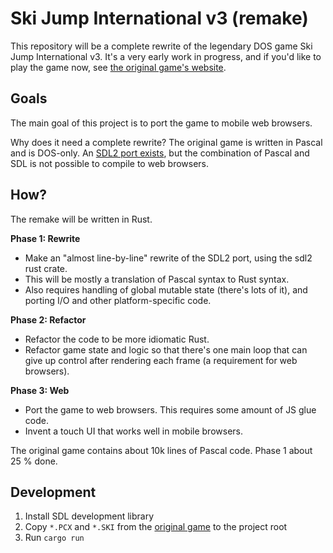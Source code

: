 # Ski Jump International v3 (remake)

This repository will be a complete rewrite of the legendary DOS game Ski Jump International v3. It's a very early work
in progress, and if you'd like to play the game now, see [the original game's website](https://www.nomasi.com/sj3/).

## Goals

The main goal of this project is to port the game to mobile web browsers.

Why does it need a complete rewrite? The original game is written in Pascal and is DOS-only.
An [SDL2 port exists](https://github.com/suomipelit/skijump3-sdl), but the combination of Pascal and SDL is not possible
to compile to web browsers.

## How?

The remake will be written in Rust.

**Phase 1: Rewrite**

- Make an "almost line-by-line" rewrite of the SDL2 port, using the sdl2 rust crate.
- This will be mostly a translation of Pascal syntax to Rust syntax.
- Also requires handling of global mutable state (there's lots of it), and porting I/O and other platform-specific
  code.

**Phase 2: Refactor**

- Refactor the code to be more idiomatic Rust.
- Refactor game state and logic so that there's one main loop that can give up control after rendering each frame (a
  requirement for web browsers).

**Phase 3: Web**

- Port the game to web browsers. This requires some amount of JS glue code.
- Invent a touch UI that works well in mobile browsers.

The original game contains about 10k lines of Pascal code. Phase 1 about 25 % done.

## Development

1. Install SDL development library
2. Copy `*.PCX` and `*.SKI` from the [original game](https://github.com/suomipelit/skijump3) to the project root
3. Run `cargo run`
